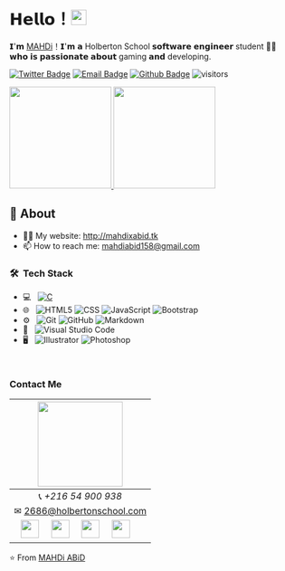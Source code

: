 # 𝗛𝗲𝗹𝗹𝗼！<img src="https://user-images.githubusercontent.com/5679180/79618120-0daffb80-80be-11ea-819e-d2b0fa904d07.gif" width="27px"> 

𝗜'𝗺 [MAHDi](https://github.com/mahdixabid)！𝗜'𝗺 𝗮 Holberton School 𝘀𝗼𝗳𝘁𝘄𝗮𝗿𝗲 𝗲𝗻𝗴𝗶𝗻𝗲𝗲𝗿 student 👨‍💻 𝘄𝗵𝗼 𝗶𝘀 𝗽𝗮𝘀𝘀𝗶𝗼𝗻𝗮𝘁𝗲 𝗮𝗯𝗼𝘂𝘁 gaming 𝗮𝗻𝗱 developing.

[![Twitter Badge](https://img.shields.io/badge/-Twitter-1da1f2?style=flat-square&labelColor=1da1f2&logo=twitter&logoColor=white&link=https://twitter.com/BlackxBoOT)](https://twitter.com/BlackxBoOT)
[![Email Badge](https://img.shields.io/badge/-Email-c14438?style=flat-square&logo=Gmail&logoColor=white&link=mailto:mahdiabid158@gmail.com)](mailto:yaronhuang@foxmail.com)
[![Github Badge](https://img.shields.io/badge/-Github-232323?style=flat-square&logo=Github&logoColor=white&link=https://space.bilibili.com/7708412)](https://github.com/mahdixabid)
![visitors](https://visitor-badge.laobi.icu/badge?page_id=mahdixabid)

<a href="https://github.com/mahdixabid">
  <img height="180em" src="https://github-readme-stats.vercel.app/api?username=mahdixabid&show_icons=true&theme=dark" />
  <img height="180em" src="https://github-readme-stats.vercel.app/api/top-langs/?username=mahdixabid&theme=dark&layout=compact" />
</a>

## 🧐 About

- 👨‍💻 My website: http://mahdixabid.tk
- 📫 How to reach me: mahdiabid158@gmail.com
<h3> 🛠 &nbsp;Tech Stack</h3>

- 💻 &nbsp;
 [![C](https://img.shields.io/static/v1?label=&message=C&color=black)](https://img.shields.io/static/v1?label=<LABEL>&message=<MESSAGE>&color=black)
- 🌐 &nbsp;
  ![HTML5](https://img.shields.io/badge/-HTML5-333333?style=flat&logo=HTML5)
  ![CSS](https://img.shields.io/badge/-CSS-333333?style=flat&logo=CSS3&logoColor=1572B6)
  ![JavaScript](https://img.shields.io/badge/-JavaScript-333333?style=flat&logo=javascript)
  ![Bootstrap](https://img.shields.io/badge/-Bootstrap-333333?style=flat&logo=bootstrap&logoColor=563D7C)
- ⚙️ &nbsp;
  ![Git](https://img.shields.io/badge/-Git-333333?style=flat&logo=git)
  ![GitHub](https://img.shields.io/badge/-GitHub-333333?style=flat&logo=github)
  ![Markdown](https://img.shields.io/badge/-Markdown-333333?style=flat&logo=markdown)
- 🔧 &nbsp;
  ![Visual Studio Code](https://img.shields.io/badge/-Visual%20Studio%20Code-333333?style=flat&logo=visual-studio-code&logoColor=007ACC)
- 🖥 &nbsp;
  ![Illustrator](https://img.shields.io/badge/-Illustrator-333333?style=flat&logo=adobe-illustrator)
  ![Photoshop](https://img.shields.io/badge/-Photoshop-333333?style=flat&logo=adobe-photoshop)

<br/>

### Contact Me
|  <a href="https://github.com/mahdixabid"><img src="https://i.ibb.co/dmttt3s/engineer.png" width="150px" height="150px" /></a> |
|:---------------------------------------------------------------------------------------------------------------------------------------: |
|📞 *+216 54 900 938*|
|✉ 2686@holbertonschool.com| mahdiabid158@gmail.com*|
|<a href="https://www.facebook.com/BlacKxBo0T/"><img src="https://www.flaticon.com/svg/vstatic/svg/4406/4406220.svg?token=exp=1618532198~hmac=962ba6ca376764a3d540e5d1cb148ae4" width="32px" height="32px"></a> &nbsp; &nbsp; <a href="https://www.linkedin.com/in/mahdixabid/"><img src="https://www.flaticon.com/svg/vstatic/svg/145/145807.svg?token=exp=1618531625~hmac=011ebfd985b10f1de10da5ad59c2803c" width="32px" height="32px"></a> &nbsp; &nbsp; <a href="https://bit.ly/2OWIIrc"><img src="https://www.flaticon.com/svg/vstatic/svg/594/594856.svg?token=exp=1618531998~hmac=c5d822ce8a22673319839d6f5c7fdeb1" width="32px" height="32px"></a> &nbsp; &nbsp; <a href="https://twitter.com/BlackxBoOT"><img src="https://www.flaticon.com/svg/vstatic/svg/145/145812.svg?token=exp=1618531368~hmac=6093bfeac8e988fe384da83c6d95a0b9" width="32px" height="32px"></a> &nbsp; &nbsp; |



⭐️ From [MAHDi ABiD](https://github.com/mahdixabid)
